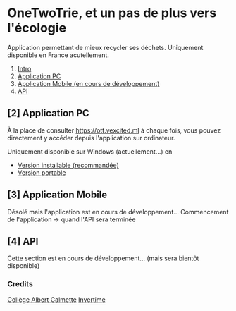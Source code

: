 # OneTwoTrie, et un pas de plus vers l'écologie
Application permettant de mieux recycler ses déchets.
Uniquement disponible en France acutellement.

1. [Intro](https://github.com/Vexcited/onetwotrie/#onetwotrie-et-un-pas-de-plus-vers-l%C3%A9cologie)
2. [Application PC](https://github.com/Vexcited/onetwotrie/#2-application-pc)
3. [Application Mobile (en cours de développement)](https://github.com/Vexcited/onetwotrie/#3-application-mobile)
4. [API](https://github.com/Vexcited/onetwotrie/#4-api)

## [2] Application PC

À la place de consulter https://ott.vexcited.ml à chaque fois, vous pouvez directement y accéder depuis l'application sur ordinateur.

Uniquement disponible sur Windows (actuellement...) en

* [Version installable (recommandée)](https://github.com/Vexcited/onetwotrie/releases/download/desktop-v07.08.2020/setup-onetwotrie-07082020.msi)
* [Version portable](https://github.com/Vexcited/onetwotrie/releases/download/desktop-v07.08.2020/portable-onetwotrie-07082020-win32-ia32.zip)

## [3] Application Mobile
Désolé mais l'application est en cours de développement...
Commencement de l'application -> quand l'API sera terminée

## [4] API
Cette section est en cours de développement... (mais sera bientôt disponible)

### Credits
[Collège Albert Calmette](http://www.clg-calmette.ac-limoges.fr/)
[Invertime](https://github.com/Invertime)
